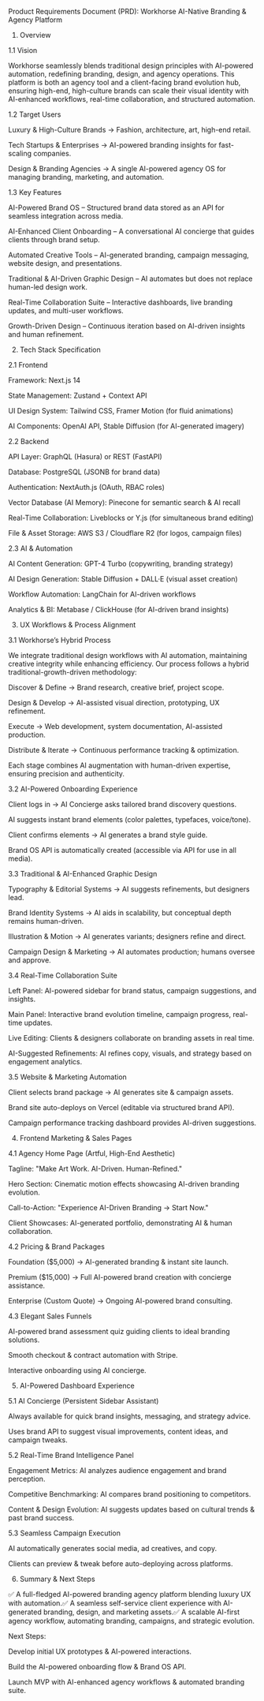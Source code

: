 Product Requirements Document (PRD): Workhorse AI-Native Branding & Agency Platform

1. Overview

1.1 Vision

Workhorse seamlessly blends traditional design principles with AI-powered automation, redefining branding, design, and agency operations. This platform is both an agency tool and a client-facing brand evolution hub, ensuring high-end, high-culture brands can scale their visual identity with AI-enhanced workflows, real-time collaboration, and structured automation.

1.2 Target Users

Luxury & High-Culture Brands → Fashion, architecture, art, high-end retail.

Tech Startups & Enterprises → AI-powered branding insights for fast-scaling companies.

Design & Branding Agencies → A single AI-powered agency OS for managing branding, marketing, and automation.

1.3 Key Features

AI-Powered Brand OS – Structured brand data stored as an API for seamless integration across media.

AI-Enhanced Client Onboarding – A conversational AI concierge that guides clients through brand setup.

Automated Creative Tools – AI-generated branding, campaign messaging, website design, and presentations.

Traditional & AI-Driven Graphic Design – AI automates but does not replace human-led design work.

Real-Time Collaboration Suite – Interactive dashboards, live branding updates, and multi-user workflows.

Growth-Driven Design – Continuous iteration based on AI-driven insights and human refinement.

2. Tech Stack Specification

2.1 Frontend

Framework: Next.js 14

State Management: Zustand + Context API

UI Design System: Tailwind CSS, Framer Motion (for fluid animations)

AI Components: OpenAI API, Stable Diffusion (for AI-generated imagery)

2.2 Backend

API Layer: GraphQL (Hasura) or REST (FastAPI)

Database: PostgreSQL (JSONB for brand data)

Authentication: NextAuth.js (OAuth, RBAC roles)

Vector Database (AI Memory): Pinecone for semantic search & AI recall

Real-Time Collaboration: Liveblocks or Y.js (for simultaneous brand editing)

File & Asset Storage: AWS S3 / Cloudflare R2 (for logos, campaign files)

2.3 AI & Automation

AI Content Generation: GPT-4 Turbo (copywriting, branding strategy)

AI Design Generation: Stable Diffusion + DALL·E (visual asset creation)

Workflow Automation: LangChain for AI-driven workflows

Analytics & BI: Metabase / ClickHouse (for AI-driven brand insights)

3. UX Workflows & Process Alignment

3.1 Workhorse’s Hybrid Process

We integrate traditional design workflows with AI automation, maintaining creative integrity while enhancing efficiency. Our process follows a hybrid traditional-growth-driven methodology:

Discover & Define → Brand research, creative brief, project scope.

Design & Develop → AI-assisted visual direction, prototyping, UX refinement.

Execute → Web development, system documentation, AI-assisted production.

Distribute & Iterate → Continuous performance tracking & optimization.

Each stage combines AI augmentation with human-driven expertise, ensuring precision and authenticity.

3.2 AI-Powered Onboarding Experience

Client logs in → AI Concierge asks tailored brand discovery questions.

AI suggests instant brand elements (color palettes, typefaces, voice/tone).

Client confirms elements → AI generates a brand style guide.

Brand OS API is automatically created (accessible via API for use in all media).

3.3 Traditional & AI-Enhanced Graphic Design

Typography & Editorial Systems → AI suggests refinements, but designers lead.

Brand Identity Systems → AI aids in scalability, but conceptual depth remains human-driven.

Illustration & Motion → AI generates variants; designers refine and direct.

Campaign Design & Marketing → AI automates production; humans oversee and approve.

3.4 Real-Time Collaboration Suite

Left Panel: AI-powered sidebar for brand status, campaign suggestions, and insights.

Main Panel: Interactive brand evolution timeline, campaign progress, real-time updates.

Live Editing: Clients & designers collaborate on branding assets in real time.

AI-Suggested Refinements: AI refines copy, visuals, and strategy based on engagement analytics.

3.5 Website & Marketing Automation

Client selects brand package → AI generates site & campaign assets.

Brand site auto-deploys on Vercel (editable via structured brand API).

Campaign performance tracking dashboard provides AI-driven suggestions.

4. Frontend Marketing & Sales Pages

4.1 Agency Home Page (Artful, High-End Aesthetic)

Tagline: "Make Art Work. AI-Driven. Human-Refined."

Hero Section: Cinematic motion effects showcasing AI-driven branding evolution.

Call-to-Action: "Experience AI-Driven Branding → Start Now."

Client Showcases: AI-generated portfolio, demonstrating AI & human collaboration.

4.2 Pricing & Brand Packages

Foundation ($5,000) → AI-generated branding & instant site launch.

Premium ($15,000) → Full AI-powered brand creation with concierge assistance.

Enterprise (Custom Quote) → Ongoing AI-powered brand consulting.

4.3 Elegant Sales Funnels

AI-powered brand assessment quiz guiding clients to ideal branding solutions.

Smooth checkout & contract automation with Stripe.

Interactive onboarding using AI concierge.

5. AI-Powered Dashboard Experience

5.1 AI Concierge (Persistent Sidebar Assistant)

Always available for quick brand insights, messaging, and strategy advice.

Uses brand API to suggest visual improvements, content ideas, and campaign tweaks.

5.2 Real-Time Brand Intelligence Panel

Engagement Metrics: AI analyzes audience engagement and brand perception.

Competitive Benchmarking: AI compares brand positioning to competitors.

Content & Design Evolution: AI suggests updates based on cultural trends & past brand success.

5.3 Seamless Campaign Execution

AI automatically generates social media, ad creatives, and copy.

Clients can preview & tweak before auto-deploying across platforms.

6. Summary & Next Steps

✅ A full-fledged AI-powered branding agency platform blending luxury UX with automation.✅ A seamless self-service client experience with AI-generated branding, design, and marketing assets.✅ A scalable AI-first agency workflow, automating branding, campaigns, and strategic evolution.

Next Steps:

Develop initial UX prototypes & AI-powered interactions.

Build the AI-powered onboarding flow & Brand OS API.

Launch MVP with AI-enhanced agency workflows & automated branding suite.

